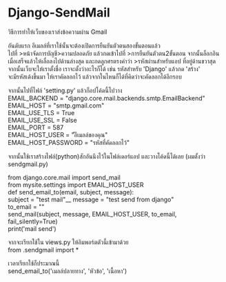 # Django-SendMail

วิธีการทำให้เว็บของเราส่งข้อความผ่าน Gmail <br>

อันดับแรก อีเมลล์ที่เราใช้นั้นจะต้องเปิดการยืนยันตัวตนสองขั้นตอนแล้ว <br>
ไปที่ >หน้าจัดการบัญชี>ความปลอดภัย แล้วกดเข้าไปที่ >การยืนยันตัวตน2ขั้นตอน จากนั้นล็อกอิน <br>
เมื่อเสร็จแล้วให้เลื่อลงไปด้านล่างสุด และกดลูกศรตรงคำว่า >รหัสผ่านสำหรับแอป ที่อยู่ด้านขวาสุด <br>
จากนั้นเว็บจะให้เราตั้งชื่อ เราจะตั้งว่าอะไรก็ได้ เช่น รหัสสำหรับ 'Django' แล้วกด 'สร้าง' <br>
จะมีรหัสเด้งขึ้นมา ให้เราคัดลอกไว้ แล้วจากในไหนก็ได้ที่คิดว่าจะคัดลอกได้อีกรอบ <br>

จากนั้นไปที่ไฟล์ 'setting.py' แล้วก็อปโค้ดนี้ไปวาง <br>
EMAIL_BACKEND = "django.core.mail.backends.smtp.EmailBackend" <br>
EMAIL_HOST = "smtp.gmail.com" <br>
EMAIL_USE_TLS = True <br>
EMAIL_USE_SSL = False <br>
EMAIL_PORT = 587 <br>
EMAIL_HOST_USER = "ัอีเมลล์ของคุณ" <br>
EMAIL_HOST_PASSWORD = "รหัสที่คัดลอกไว้" <br>

จากนั้นใช้เราสร้างไฟล์(python)สักอันนึงไว้ในโฟล์เดอร์แอป และวางโค้ดนี้ได้เลย (ผมตั้งว่า sendgmail.py) <br>

from django.core.mail import send_mail <br>
from mysite.settings import EMAIL_HOST_USER <br>
def send_email_to(email, subject, message): <br>
    subject = "test mail"__
    message = "test send from django" <br>
    to_email = "" <br>
    send_mail(subject, message, EMAIL_HOST_USER, to_email, fail_silently=True) <br>
    print('mail send') <br>

จากจะเรียกใช้ใน views.py ให้อิมพอร์ตตัวนี้เข้ามาด้วย <br>
from .sendgmail import * <br>

เวลาเรียกใช้ก็ประมาณนี้ <br>
send_email_to('เมลล์ปลายทาง', 'หัวข้อ', 'เนื้อหา') <br>



















    
